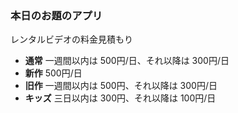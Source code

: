 ### 本日のお題のアプリ

レンタルビデオの料金見積もり

* **通常** 一週間以内は 500円/日、それ以降は 300円/日
* **新作** 500円/日
* **旧作** 一週間以内は 500円、それ以降は 300円/日
* **キッズ** 三日以内は 300円、それ以降は 100円/日
